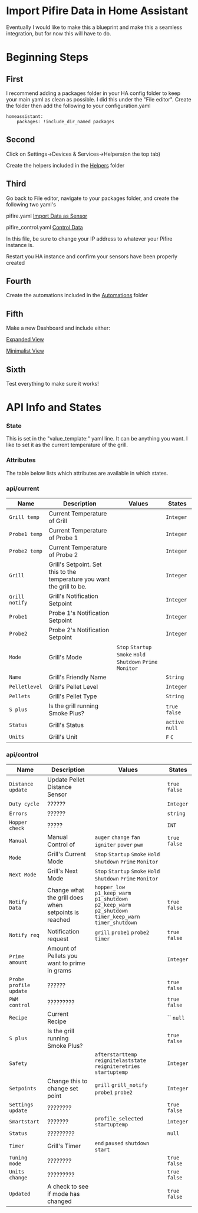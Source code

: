 # Import Pifire Data in Home Assistant
Eventually I would like to make this a blueprint and make this a seamless integration, but for now this will have to do. 

# Beginning Steps
## First
I recommend adding a packages folder in your HA config folder to keep your main yaml as clean as possible. I did this under the "File editor". 
Create the folder then add the following to your configuration.yaml
```
homeassistant: 
    packages: !include_dir_named packages
```
## Second
Click on Settings->Devices & Services->Helpers(on the top tab)

Create the helpers included in the [Helpers](./helpers.md) folder

## Third
Go back to File editor, navigate to your packages folder, and create the following two yaml's

pifire.yaml [Import Data as Sensor](./packages/pifire.yaml)

pifire_control.yaml [Control Data](./packages/pifire_controls.yaml)

In this file, be sure to change your IP address to whatever your Pifire instance is. 

Restart you HA instance and confirm your sensors have been properly created

## Fourth
Create the automations included in the [Automations](./automations.md) folder

## Fifth
Make a new Dashboard and include either:

[Expanded View](./dashboard.md)

[Minimalist View](./minimalist_dashboard.md)

## Sixth
Test everything to make sure it works!

# API Info and States
### State
This is set in the "value_template:" yaml line. It can be anything you want. I like to set it as the current temperature of the grill. 

### Attributes
The table below lists which attributes are available in which states. 

### api/current
| Name | Description | Values | States |
| --- | --- | --- | --- |
| `Grill temp` | Current Temperature of Grill | | `Integer` |
| `Probe1 temp` | Current Temperature of Probe 1 | |  `Integer` |
| `Probe2 temp` | Current Temperature of Probe 2 | |  `Integer` |
| `Grill` | Grill's Setpoint. Set this to the temperature you want the grill to be. | | `Integer` |
| `Grill notify` | Grill's Notification Setpoint | |  `Integer` |
| `Probe1` | Probe 1's Notification Setpoint | | `Integer` |
| `Probe2` | Probe 2's Notification Setpoint | | `Integer` |
| `Mode` | Grill's Mode | `Stop` `Startup` `Smoke` `Hold` `Shutdown` `Prime` `Monitor` |
| `Name` | Grill's Friendly Name | | `String` |
| `Pelletlevel` | Grill's Pellet Level | | `Integer` |
| `Pellets` | Grill's Pellet Type | | `String` |
| `S plus` | Is the grill running Smoke Plus? | | `true` `false` |
| `Status` | Grill's Status | | `active` `null` |
| `Units` | Grill's Unit | | `F` `C` |

### api/control
| Name | Description | Values | States |
| --- | --- | --- | --- |
| `Distance update` | Update Pellet Distance Sensor | | `true` `false` |
| `Duty cycle` | ?????? | | `Integer` |
| `Errors` | ?????? | | `string` |
| `Hopper check` | ????? | | `INT` |
| `Manual` | Manual Control of | `auger` `change` `fan` `igniter` `power` `pwm` |  `true` `false` |
| `Mode` | Grill's Current Mode | `Stop` `Startup` `Smoke` `Hold` `Shutdown` `Prime` `Monitor` | |
| `Next Mode` | Grill's Next Mode | `Stop` `Startup` `Smoke` `Hold` `Shutdown` `Prime` `Monitor` |
| `Notify Data` | Change what the grill does when setpoints is reached | `hopper_low` `p1_keep_warm` `p1_shutdown` `p2_keep_warm` `p2_shutdown` `timer_keep_warn` `timer_shutdown` |  `true` `false` |
| `Notify req` | Notification request | `grill` `probe1` `probe2` `timer` |  `true` `false` |
| `Prime amount` | Amount of Pellets you want to prime in grams | | `Integer` | 
| `Probe profile update` | ?????? | | `true` `false` |
| `PWM control` | ????????? | | `true` `false` |
| `Recipe` | Current Recipe | | `` `null` |
| `S plus` | Is the grill running Smoke Plus? | | `true` `false` |  
| `Safety` | | `afterstarttemp` `reignitelaststate` `reigniteretries` `startuptemp` |  `Integer` |
| `Setpoints` | Change this to change set point | `grill` `grill_notify` `probe1` `probe2` |  `Integer` |
| `Settings update` | ???????? | |  `true` `false` |
| `Smartstart` | ??????? | `profile_selected` `startuptemp` |  `integer` |
| `Status` | ????????? | |  `null` |
| `Timer` | Grill's Timer | `end` `paused` `shutdown` `start` | | `Integer` |
| `Tuning mode` | ???????? | | `true` `false` |
| `Units change` | ????????? |  | `true` `false` |
| `Updated` | A check to see if mode has changed | | `true` `false` |
